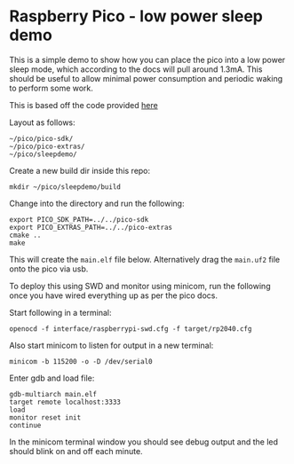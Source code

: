 

Raspberry Pico - low power sleep demo
==========

This is a simple demo to show how you can place the pico into a low power sleep mode, which according to the docs will pull around 1.3mA. This should be useful to allow minimal power consumption and periodic waking to perform some work.

This is based off the code provided [here](https://github.com/raspberrypi/pico-playground/blob/master/sleep/hello_sleep/hello_sleep.c)

Layout as follows:

```
~/pico/pico-sdk/
~/pico/pico-extras/
~/pico/sleepdemo/
```

Create a new build dir inside this repo:

```
mkdir ~/pico/sleepdemo/build
```

Change into the directory and run the following:

```
export PICO_SDK_PATH=../../pico-sdk
export PICO_EXTRAS_PATH=../../pico-extras
cmake ..
make
```

This will create the `main.elf` file below. Alternatively drag the `main.uf2` file onto the pico via usb. 

To deploy this using SWD and monitor using minicom, run the following once you have wired everything up as per the pico docs. 

Start following in a terminal:
```
openocd -f interface/raspberrypi-swd.cfg -f target/rp2040.cfg
```

Also start minicom to listen for output in a new terminal:
```
minicom -b 115200 -o -D /dev/serial0
```

Enter gdb and load file:
```
gdb-multiarch main.elf
target remote localhost:3333
load
monitor reset init
continue
```

In the minicom terminal window you should see debug output and the led should blink on and off each minute. 

